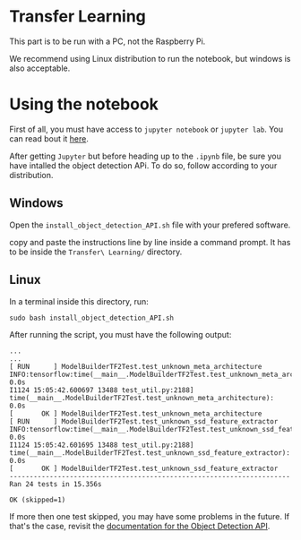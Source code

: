 # Transfer Learning
This part is to be run with a PC, not the Raspberry Pi.

We recommend using Linux distribution to run the notebook, but windows is also acceptable.

# Using the notebook
First of all, you must have access to `jupyter notebook` or `jupyter lab`. You can read bout it [here](https://jupyter.org/index.html).

After getting `Jupyter` but before heading up to the `.ipynb` file, be sure you have intalled the object detection APi. To do so, follow according to your distribution.

## Windows

Open the `install_object_detection_API.sh` file with your prefered software.

copy and paste the instructions line by line inside a command prompt. It has to be inside the `Transfer\ Learning/` directory.

## Linux
In a terminal inside this directory, run:

```
sudo bash install_object_detection_API.sh
```

After running the script, you must have the following output:

```
...
...
[ RUN      ] ModelBuilderTF2Test.test_unknown_meta_architecture
INFO:tensorflow:time(__main__.ModelBuilderTF2Test.test_unknown_meta_architecture): 0.0s
I1124 15:05:42.600697 13488 test_util.py:2188] time(__main__.ModelBuilderTF2Test.test_unknown_meta_architecture): 0.0s
[       OK ] ModelBuilderTF2Test.test_unknown_meta_architecture
[ RUN      ] ModelBuilderTF2Test.test_unknown_ssd_feature_extractor
INFO:tensorflow:time(__main__.ModelBuilderTF2Test.test_unknown_ssd_feature_extractor): 0.0s
I1124 15:05:42.601695 13488 test_util.py:2188] time(__main__.ModelBuilderTF2Test.test_unknown_ssd_feature_extractor): 0.0s
[       OK ] ModelBuilderTF2Test.test_unknown_ssd_feature_extractor
----------------------------------------------------------------------
Ran 24 tests in 15.356s

OK (skipped=1)
```

If more then one test skipped, you may have some problems in the future. If that's the case, revisit the [documentation for the Object Detection API](https://tensorflow-object-detection-api-tutorial.readthedocs.io/en/latest/install.html).
